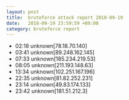 ```yaml
---
layout: post
title:  bruteforce attack report 2018-09-19
date:   2018-09-19 23:59:59 +09:00
category: bruteforce report
---
```


* 02:18 unknown[78.18.70.140]
* 03:41 unknown[89.248.162.145]
* 07:33 unknown[185.234.219.53]
* 08:05 unknown[211.193.148.63]
* 13:34 unknown[102.251.167.196]
* 22:35 unknown[81.82.252.231]
* 23:14 unknown[49.83.174.133]
* 23:42 unknown[181.51.212.3]
